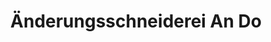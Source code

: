 ---
title: "Änderungsschneiderei An Do"
url: /bochum/aenderungsschneiderei-an-do/
shop: Schneiderei
---
